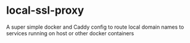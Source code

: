 # local-ssl-proxy
A super simple docker and Caddy config to route local domain names to services running on host or other docker containers
